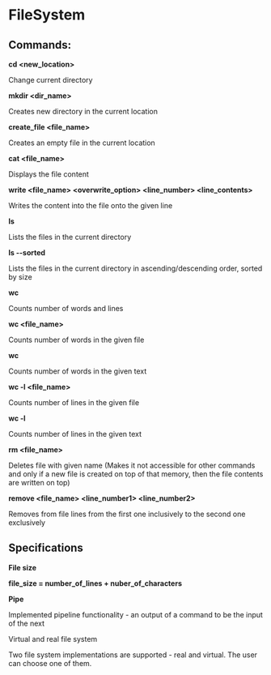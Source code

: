 # FileSystem

## Commands:

**cd <new_location>**
  
Change current directory

**mkdir <dir_name>**

Creates new directory in the current location

**create_file <file_name>**

Creates an empty file in the current location

**cat <file_name>**

Displays the file content

**write <file_name> <overwrite_option> <line_number> <line_contents>**

Writes the content into the file onto the given line

**ls**

Lists the files in the current directory

**ls --sorted**

Lists the files in the current directory in ascending/descending order, sorted by size

**wc**

Counts number of words and lines

**wc <file_name>**

Counts number of words in the given file

**wc <text>**
  
Counts number of words in the given text

**wc -l <file_name>**

Counts number of lines in the given file

**wc -l <text>**
  
Counts number of lines in the given text

**rm <file_name>**

Deletes file with given name (Makes it not accessible for other commands and only if a new file is created on top of that memory, then the file contents are written on top)

**remove <file_name> <line_number1> <line_number2>**

Removes from file lines from the first one inclusively to the second one exclusively

## Specifications

**File size**

**file_size = number_of_lines + nuber_of_characters**

**Pipe**

Implemented pipeline functionality - an output of a command to be the input of the next

Virtual and real file system

Two file system implementations are supported - real and virtual. The user can choose one of them.
